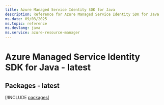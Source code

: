 ```yaml
---
title: Azure Managed Service Identity SDK for Java
description: Reference for Azure Managed Service Identity SDK for Java
ms.date: 09/03/2025
ms.topic: reference
ms.devlang: java
ms.service: azure-resource-manager
---
```

# Azure Managed Service Identity SDK for Java - latest
## Packages - latest
[!INCLUDE [packages](managed-service-identity-index.md)]